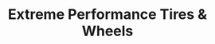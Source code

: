 ---
title: "Extreme Performance Tires & Wheels"
url: /trenton/extreme-performance-tires-and-wheels/
shop: tyres
---